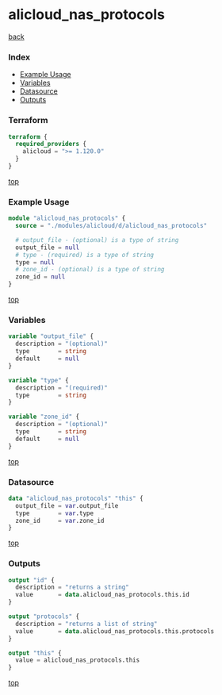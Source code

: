 # alicloud_nas_protocols

[back](../alicloud.md)

### Index

- [Example Usage](#example-usage)
- [Variables](#variables)
- [Datasource](#datasource)
- [Outputs](#outputs)

### Terraform

```terraform
terraform {
  required_providers {
    alicloud = ">= 1.120.0"
  }
}
```

[top](#index)

### Example Usage

```terraform
module "alicloud_nas_protocols" {
  source = "./modules/alicloud/d/alicloud_nas_protocols"

  # output_file - (optional) is a type of string
  output_file = null
  # type - (required) is a type of string
  type = null
  # zone_id - (optional) is a type of string
  zone_id = null
}
```

[top](#index)

### Variables

```terraform
variable "output_file" {
  description = "(optional)"
  type        = string
  default     = null
}

variable "type" {
  description = "(required)"
  type        = string
}

variable "zone_id" {
  description = "(optional)"
  type        = string
  default     = null
}
```

[top](#index)

### Datasource

```terraform
data "alicloud_nas_protocols" "this" {
  output_file = var.output_file
  type        = var.type
  zone_id     = var.zone_id
}
```

[top](#index)

### Outputs

```terraform
output "id" {
  description = "returns a string"
  value       = data.alicloud_nas_protocols.this.id
}

output "protocols" {
  description = "returns a list of string"
  value       = data.alicloud_nas_protocols.this.protocols
}

output "this" {
  value = alicloud_nas_protocols.this
}
```

[top](#index)